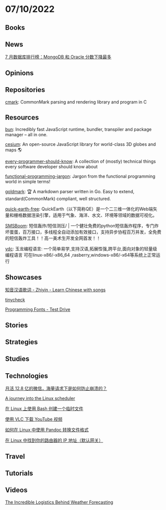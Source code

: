 # 07/10/2022

## Books

## News
[7 月数据库排行榜：MongoDB 和 Oracle 分数下降最多](https://www.oschina.net/news/201685/db-engines-ranking-202207)

## Opinions

## Repositories
[cmark](https://github.com/commonmark/cmark): CommonMark parsing and rendering library and program in C

## Resources
[bun](https://github.com/Jarred-Sumner/bun): Incredibly fast JavaScript runtime, bundler, transpiler and package manager – all in one.

[cesium](https://github.com/CesiumGS/cesium): An open-source JavaScript library for world-class 3D globes and maps 🌎

[every-programmer-should-know](https://github.com/mtdvio/every-programmer-should-know): A collection of (mostly) technical things every software developer should know about

[functional-programming-jargon](https://github.com/hemanth/functional-programming-jargon): Jargon from the functional programming world in simple terms!

[goldmark](https://github.com/yuin/goldmark): 🏆 A markdown parser written in Go. Easy to extend, standard(CommonMark) compliant, well structured.

[quick-earth-free](https://gitee.com/mofangbao/quick-earth-free): QuickEarth（以下简称QE）是一个二三维一体化的Web端矢量和栅格数据渲染引擎，适用于气象、海洋、水文、环境等领域的数据可视化。

[SMSBoom](https://github.com/WhaleFell/SMSBoom): 短信轰炸/短信测压/ | 一个健壮免费的python短信轰炸程序，专门炸坏蛋蛋，百万接口，多线程全自动添加有效接口，支持异步协程百万并发，全免费的短信轰炸工具！！高一美术生开发全网首发！！

[ydc](https://gitee.com/chen-chaochen/ydc): 玉龙编程语言: 一个简单易学,支持汉语,拓展性强,跨平台,面向对象的轻量级编程语言 可在linux-x86/-x86_64 ,rasberry,windows-x86/-x64等系统上正常运行

## Showcases
[知音汉语歌词 - Zhiyin - Learn Chinese with songs](https://zhiyin.me/)

[tinycheck](https://tiny-check.com/#/)

[Programming Fonts - Test Drive](https://www.programmingfonts.org/)

## Stories

## Strategies

## Studies

## Technologies
[月活 12.8 亿的微信，海量请求下是如何防止崩溃的？](https://mp.weixin.qq.com/s/9ti4WujZH5mZDehuw9FYNg)

[A journey into the Linux scheduler](https://blog.maxgio.me/posts/linux-scheduler-journey/)

[在 Linux 上使用 Bash 创建一个临时文件](https://linux.cn/article-14783-1.html)

[使用 VLC 下载 YouTube 视频](https://linux.cn/article-14788-1.html)

[如何在 Linux 中使用 Pandoc 转换文件格式](https://linux.cn/article-14785-1.html)

[在 Linux 中找到你的路由器的 IP 地址（默认网关）](https://linux.cn/article-14799-1.html)

## Travel

## Tutorials

## Videos
[The Incredible Logistics Behind Weather Forecasting](https://www.youtube.com/watch?v=V0Xx0E8cs7U)
